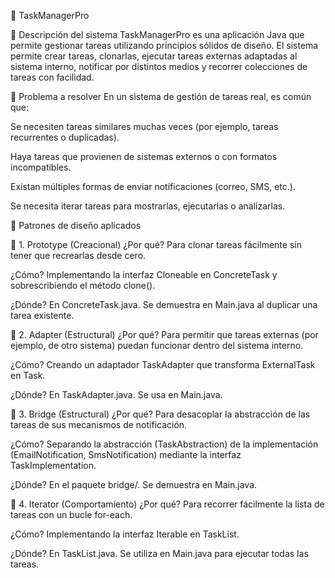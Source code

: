 🙌 TaskManagerPro

📌 Descripción del sistema
TaskManagerPro es una aplicación Java que permite gestionar tareas utilizando principios sólidos de diseño.
El sistema permite crear tareas, clonarlas, ejecutar tareas externas adaptadas al sistema interno, notificar por distintos medios y recorrer colecciones de tareas con facilidad.

🎯 Problema a resolver
En un sistema de gestión de tareas real, es común que:

Se necesiten tareas similares muchas veces (por ejemplo, tareas recurrentes o duplicadas).

Haya tareas que provienen de sistemas externos o con formatos incompatibles.

Existan múltiples formas de enviar notificaciones (correo, SMS, etc.).

Se necesita iterar tareas para mostrarlas, ejecutarlas o analizarlas.

🧩 Patrones de diseño aplicados

🧬 1. Prototype (Creacional)
¿Por qué? Para clonar tareas fácilmente sin tener que recrearlas desde cero.

¿Cómo? Implementando la interfaz Cloneable en ConcreteTask y sobrescribiendo el método clone().

¿Dónde? En ConcreteTask.java. Se demuestra en Main.java al duplicar una tarea existente.

🔌 2. Adapter (Estructural)
¿Por qué? Para permitir que tareas externas (por ejemplo, de otro sistema) puedan funcionar dentro del sistema interno.

¿Cómo? Creando un adaptador TaskAdapter que transforma ExternalTask en Task.

¿Dónde? En TaskAdapter.java. Se usa en Main.java.

🧱 3. Bridge (Estructural)
¿Por qué? Para desacoplar la abstracción de las tareas de sus mecanismos de notificación.

¿Cómo? Separando la abstracción (TaskAbstraction) de la implementación (EmailNotification, SmsNotification) mediante la interfaz TaskImplementation.

¿Dónde? En el paquete bridge/. Se demuestra en Main.java.

🔁 4. Iterator (Comportamiento)
¿Por qué? Para recorrer fácilmente la lista de tareas con un bucle for-each.

¿Cómo? Implementando la interfaz Iterable en TaskList.

¿Dónde? En TaskList.java. Se utiliza en Main.java para ejecutar todas las tareas.
